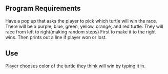 ## Program Requirements
Have a pop up that asks the player to pick which turtle will win the race.
There will be a purple, blue, green, yellow, orange, and red turtle.
They will race from left to right(making random steps)
First to make it to the right wins.
Then prints out a line if player won or lost.

## Use
Player chooses color of the turtle they think will win by typing it in.

